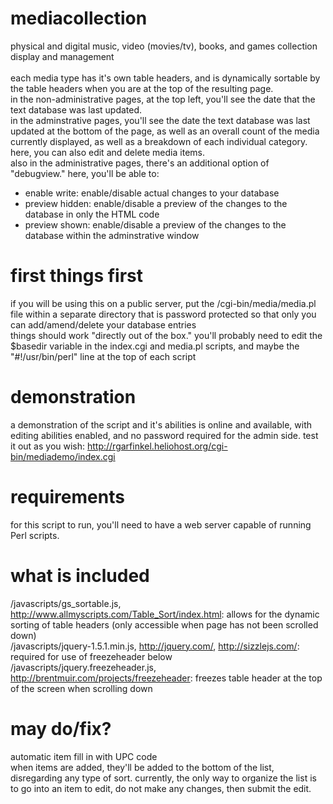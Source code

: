 # mediacollection
physical and digital music, video (movies/tv), books, and games collection display and management<br>
<br>
each media type has it's own table headers, and is dynamically sortable by the table headers when you are at the top of the resulting page.<br>
in the non-administrative pages, at the top left, you'll see the date that the text database was last updated.<br>
in the adminstrative pages, you'll see the date the text database was last updated at the bottom of the page, as well as an overall count of the media currently displayed, as well as a breakdown of each individual category. here, you can also edit and delete media items.<br>
also in the administrative pages, there's an additional option of "debugview." here, you'll be able to:<br>
- enable write: enable/disable actual changes to your database<br>
- preview hidden: enable/disable a preview of the changes to the database in only the HTML code<br>
- preview shown: enable/disable a preview of the changes to the database within the adminstrative window

# first things first
if you will be using this on a public server, put the /cgi-bin/media/media.pl file within a separate directory that is password protected so that only you can add/amend/delete your database entries<br>
things should work "directly out of the box." you'll probably need to edit the $basedir variable in the index.cgi and media.pl scripts, and maybe the "#!/usr/bin/perl" line at the top of each script

# demonstration
a demonstration of the script and it's abilities is online and available, with editing abilities enabled, and no password required for the admin side. test it out as you wish:
http://rgarfinkel.heliohost.org/cgi-bin/mediademo/index.cgi

# requirements
for this script to run, you'll need to have a web server capable of running Perl scripts.

# what is included
/javascripts/gs_sortable.js, http://www.allmyscripts.com/Table_Sort/index.html: allows for the dynamic sorting of table headers (only accessible when page has not been scrolled down)<br>
/javascripts/jquery-1.5.1.min.js, http://jquery.com/, http://sizzlejs.com/: required for use of freezeheader below<br>
/javascripts/jquery.freezeheader.js, http://brentmuir.com/projects/freezeheader: freezes table header at the top of the screen when scrolling down

# may do/fix?
automatic item fill in with UPC code<br>
when items are added, they'll be added to the bottom of the list, disregarding any type of sort. currently, the only way to organize the list is to go into an item to edit, do not make any changes, then submit the edit.
